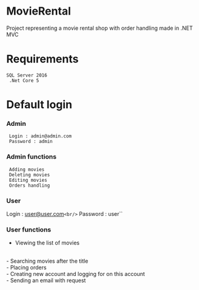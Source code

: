 # MovieRental
Project representing a movie rental shop with order handling made in .NET MVC 

# Requirements
`` SQL Server 2016 ``
<br/>
`` .Net Core 5``
<br/>

# Default login
### Admin
`` Login : admin@admin.com``
<br/>
`` Password : admin``
<br/>

### Admin functions
`` Adding movies``
<br/>
`` Deleting movies``
<br/>
`` Editing movies``
<br/>
`` Orders handling``
<br/>

### User
 Login : user@user.com``
<br/>
`` Password : user``
<br/>
### User functions
 - Viewing the list of movies
<br/>
 - Searching movies after the title
<br/>
 - Placing orders
<br/>
 - Creating new account and logging for on this account
 </br>
 - Sending an email with request
